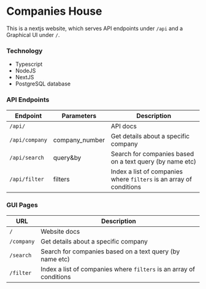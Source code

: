  # Companies House #

This is a nextjs website, which serves API endpoints under `/api` and a Graphical UI under `/`.

 ### Technology
- Typescript
- NodeJS
- NextJS
- PostgreSQL database

 ### API Endpoints
| Endpoint | Parameters | Description |
| --- | --- | --- |
| `/api/` |  | API docs |
| `/api/company` | company_number | Get details about a specific company |
| `/api/search` | query&by | Search for companies based on a text query (by name etc) |
| `/api/filter` | filters | Index a list of companies where `filters` is an array of conditions |

### GUI Pages
| URL | Description |
| --- | --- |
| `/`| Website docs |
| `/company` | Get details about a specific company |
| `/search` | Search for companies based on a text query (by name etc) |
| `/filter` | Index a list of companies where `filters` is an array of conditions |
